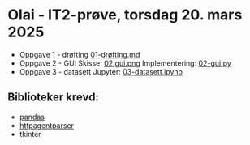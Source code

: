 # Olai - IT2-prøve, torsdag 20. mars 2025

- Oppgave 1 - drøfting
  [01-drøfting.md](./01-drøfting.md)
- Oppgave 2 - GUI
  Skisse: [02.gui.png](./02-gui.png)
  Implementering: [02-gui.py](./02-gui.py)
- Oppgave 3 - datasett
  Jupyter: [03-datasett.ipynb](./03-datasett.ipynb)

## Biblioteker krevd:

- [pandas](https://pypi.org/project/pandas/)
- [httpagentparser](https://pypi.org/project/httpagentparser/)
- tkinter
